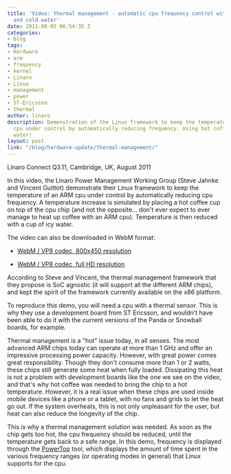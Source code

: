 ```yaml
---
title: 'Video: thermal management - automatic cpu frequency control with hot coffee
  and cold water'
date: 2011-08-05 06:54:35 Z
categories:
- blog
tags:
- Hardware
- arm
- frequency
- kernel
- Linaro
- Linux
- management
- power
- ST-Ericsson
- thermal
author: linaro
description: Demonstration of the Linux framework to keep the temperature of an ARM
  cpu under control by automatically reducing frequency. Using hot coffee and cold
  water!
layout: post
link: "/blog/hardware-update/thermal-management/"
---
```


Linaro Connect Q3.11, Cambridge, UK, August 2011

In this video, the Linaro Power Management Working Group (Steve Jahnke and Vincent Guittot) demonstrate their Linux framework to keep the temperature of an ARM cpu under control by automatically reducing cpu frequency. A temperature increase is simulated by placing a hot coffee cup on top of the cpu chip (and not the opposite... don't ever expect to ever manage to heat up coffee with an ARM cpu). Temperature is then reduced with a cup of icy water.

The video can also be downloaded in WebM format:

  * [WebM / VP8 codec, 800x450 resolution](https://free-electrons.com/pub/video/2011/linaro/aug/linaro-2011-q3-jahnke-guittot-thermal-management-450p.webm)


  * [WebM / VP8 codec, full HD resolution](https://free-electrons.com/pub/video/2011/linaro/aug/linaro-2011-q3-jahnke-guittot-thermal-management.webm)

According to Steve and Vincent, the thermal management framework that they propose is SoC agnostic (it will support all the different ARM chips), and kept the spirit of the framework currently available on the x86 platform.

To reproduce this demo, you will need a cpu with a thermal sensor. This is why they use a development board from ST Ericsson, and wouldn't have been able to do it with the current versions of the Panda or Snowball boards, for example.

Thermal management is a "hot" issue today, in all senses. The most advanced ARM chips today can operate at more than 1 GHz and offer an impressive processing power capacity. However, with great power comes great responsibility. Though they don't consume more than 1 or 2 watts, these chips still generate some heat when fully loaded. Dissipating this heat is not a problem with development boards like the one we see on the video, and that's why hot coffee was needed to bring the chip to a hot temperature. However, it is a real issue when these chips are used inside mobile devices like a phone or a tablet,  with no fans and grids to let the heat go out. If the system overheats, this is not only unpleasant for the user, but heat can also reduce the longevity of the chip.

This is why a thermal management solution was needed. As soon as the chip gets too hot, the cpu frequency should be reduced, until the temperature gets back to a safe range. In this demo, frequency is displayed through the [PowerTop]() tool, which displays the amount of time spent in the various frequency ranges (or operating modes in general) that Linux supports for the cpu.
